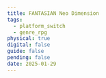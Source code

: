 ```yaml
---
title: FANTASIAN Neo Dimension
tags:
  - platform_switch
  - genre_rpg
physical: true
digital: false
guide: false
pending: false
date: 2025-01-29
---
```

